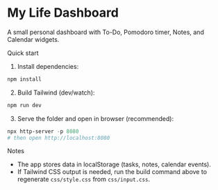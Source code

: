 # My Life Dashboard

A small personal dashboard with To-Do, Pomodoro timer, Notes, and Calendar widgets.

Quick start

1. Install dependencies:

```powershell
npm install
```

2. Build Tailwind (dev/watch):

```powershell
npm run dev
```

3. Serve the folder and open in browser (recommended):

```powershell
npx http-server -p 8080
# then open http://localhost:8080
```

Notes

- The app stores data in localStorage (tasks, notes, calendar events).
- If Tailwind CSS output is needed, run the build command above to regenerate `css/style.css` from `css/input.css`.
